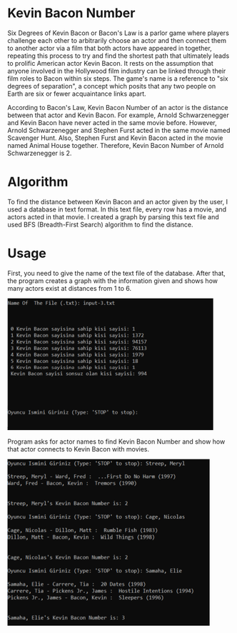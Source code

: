 # Kevin Bacon Number

Six Degrees of Kevin Bacon or Bacon's Law is a parlor game where players challenge each other to arbitrarily choose an actor and then connect them to another actor via a film that both actors have appeared in together, repeating this process to try and find the shortest path that ultimately leads to prolific American actor Kevin Bacon. It rests on the assumption that anyone involved in the Hollywood film industry can be linked through their film roles to Bacon within six steps. The game's name is a reference to "six degrees of separation", a concept which posits that any two people on Earth are six or fewer acquaintance links apart.

According to Bacon's Law, Kevin Bacon Number of an actor is the distance between that actor and Kevin Bacon. For example, Arnold Schwarzenegger and Kevin Bacon have never acted in the same movie before. However, Arnold Schwarzenegger and  Stephen Furst acted in the same movie named Scavenger Hunt. Also, Stephen Furst and Kevin Bacon acted in the movie named Animal House together. Therefore, Kevin Bacon Number of Arnold Schwarzenegger is 2.



# Algorithm

To find the distance between Kevin Bacon and an actor given by the user, I used a database in text format. In this text file, every row has a movie, and actors acted in that movie. 
I created a graph by parsing this text file and used BFS (Breadth-First Search) algorithm to find the distance.

# Usage

First, you need to give the name of the text file of the database. After that, the program creates a graph with the information given and shows how many actors exist at distances from 1 to 6.

![alt text](img/loading_database.PNG)

Program asks for actor names to find Kevin Bacon Number and show how that actor connects to Kevin Bacon with movies.

![alt text](img/distance_of_actors.PNG)





